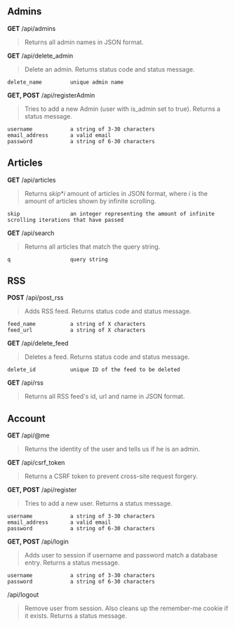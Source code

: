 ## Admins
**GET** /api/admins
> Returns all admin names in JSON format.

**GET** /api/delete_admin
> Delete an admin. Returns status code and status message.
```
delete_name         unique admin name
```

**GET, POST** /api/registerAdmin
> Tries to add a new Admin (user with is_admin set to true). Returns a status message.
```
username            a string of 3-30 characters
email_address       a valid email
password            a string of 6-30 characters
```


## Articles
**GET** /api/articles
> Returns _skip_*_i_ amount of articles in JSON format, where _i_ is the amount of articles shown by infinite scrolling.
```
skip                an integer representing the amount of infinite scrolling iterations that have passed
```

**GET** /api/search
> Returns all articles that match the query string.
```
q                   query string
```

## RSS
**POST** /api/post_rss
> Adds RSS feed. Returns status code and status message.
```
feed_name           a string of X characters
feed_url            a string of X characters
```

**GET** /api/delete_feed
> Deletes a feed. Returns status code and status message.
```
delete_id           unique ID of the feed to be deleted
```

**GET** /api/rss
> Returns all RSS feed's id, url and name in JSON format.

## Account
**GET** /api/@me
> Returns the identity of the user and tells us if he is an admin.

**GET** /api/csrf_token
> Returns a CSRF token to prevent cross-site request forgery.

**GET, POST** /api/register
> Tries to add a new user. Returns a status message.
```
username            a string of 3-30 characters
email_address       a valid email
password            a string of 6-30 characters
```

**GET, POST** /api/login
> Adds user to session if username and password match a database entry. Returns a status message.
```
username            a string of 3-30 characters
password            a string of 6-30 characters
```

/api/logout
> Remove user from session. Also cleans up the remember-me cookie if it exists. Returns a status message.
